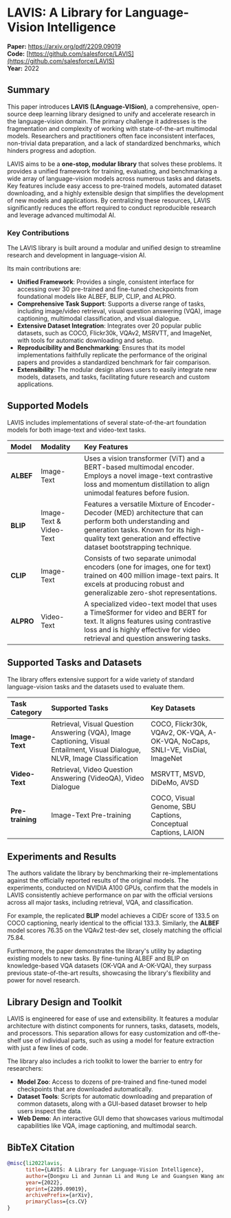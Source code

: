 # LAVIS: A Library for Language-Vision Intelligence

**Paper:** https://arxiv.org/pdf/2209.09019  
**Code:** [https://github.com/salesforce/LAVIS](https://github.com/salesforce/LAVIS)  
**Year:** 2022

## Summary

This paper introduces **LAVIS (LAnguage-VISion)**, a comprehensive, open-source deep learning library designed to unify and accelerate research in the language-vision domain. The primary challenge it addresses is the fragmentation and complexity of working with state-of-the-art multimodal models. Researchers and practitioners often face inconsistent interfaces, non-trivial data preparation, and a lack of standardized benchmarks, which hinders progress and adoption.

LAVIS aims to be a **one-stop, modular library** that solves these problems. It provides a unified framework for training, evaluating, and benchmarking a wide array of language-vision models across numerous tasks and datasets. Key features include easy access to pre-trained models, automated dataset downloading, and a highly extensible design that simplifies the development of new models and applications. By centralizing these resources, LAVIS significantly reduces the effort required to conduct reproducible research and leverage advanced multimodal AI.

### Key Contributions

The LAVIS library is built around a modular and unified design to streamline research and development in language-vision AI.

Its main contributions are:
*   **Unified Framework**: Provides a single, consistent interface for accessing over 30 pre-trained and fine-tuned checkpoints from foundational models like ALBEF, BLIP, CLIP, and ALPRO.
*   **Comprehensive Task Support**: Supports a diverse range of tasks, including image/video retrieval, visual question answering (VQA), image captioning, multimodal classification, and visual dialogue.
*   **Extensive Dataset Integration**: Integrates over 20 popular public datasets, such as COCO, Flickr30k, VQAv2, MSRVTT, and ImageNet, with tools for automatic downloading and setup.
*   **Reproducibility and Benchmarking**: Ensures that its model implementations faithfully replicate the performance of the original papers and provides a standardized benchmark for fair comparison.
*   **Extensibility**: The modular design allows users to easily integrate new models, datasets, and tasks, facilitating future research and custom applications.

## Supported Models

LAVIS includes implementations of several state-of-the-art foundation models for both image-text and video-text tasks.

| Model | Modality | Key Features |
| :--- | :--- | :--- |
| **ALBEF** | Image-Text | Uses a vision transformer (ViT) and a BERT-based multimodal encoder. Employs a novel image-text contrastive loss and momentum distillation to align unimodal features before fusion. |
| **BLIP** | Image-Text & Video-Text | Features a versatile Mixture of Encoder-Decoder (MED) architecture that can perform both understanding and generation tasks. Known for its high-quality text generation and effective dataset bootstrapping technique. |
| **CLIP** | Image-Text | Consists of two separate unimodal encoders (one for images, one for text) trained on 400 million image-text pairs. It excels at producing robust and generalizable zero-shot representations. |
| **ALPRO** | Video-Text | A specialized video-text model that uses a TimeSformer for video and BERT for text. It aligns features using contrastive loss and is highly effective for video retrieval and question answering tasks. |

## Supported Tasks and Datasets

The library offers extensive support for a wide variety of standard language-vision tasks and the datasets used to evaluate them.

| Task Category | Supported Tasks | Key Datasets |
| :--- | :--- | :--- |
| **Image-Text** | Retrieval, Visual Question Answering (VQA), Image Captioning, Visual Entailment, Visual Dialogue, NLVR, Image Classification | COCO, Flickr30k, VQAv2, OK-VQA, A-OK-VQA, NoCaps, SNLI-VE, VisDial, ImageNet |
| **Video-Text** | Retrieval, Video Question Answering (VideoQA), Video Dialogue | MSRVTT, MSVD, DiDeMo, AVSD |
| **Pre-training** | Image-Text Pre-training | COCO, Visual Genome, SBU Captions, Conceptual Captions, LAION |

## Experiments and Results

The authors validate the library by benchmarking their re-implementations against the officially reported results of the original models. The experiments, conducted on NVIDIA A100 GPUs, confirm that the models in LAVIS consistently achieve performance on par with the official versions across all major tasks, including retrieval, VQA, and classification.

For example, the replicated **BLIP** model achieves a CIDEr score of 133.5 on COCO captioning, nearly identical to the official 133.3. Similarly, the **ALBEF** model scores 76.35 on the VQAv2 test-dev set, closely matching the official 75.84.

Furthermore, the paper demonstrates the library's utility by adapting existing models to new tasks. By fine-tuning ALBEF and BLIP on knowledge-based VQA datasets (OK-VQA and A-OK-VQA), they surpass previous state-of-the-art results, showcasing the library's flexibility and power for novel research.

## Library Design and Toolkit

LAVIS is engineered for ease of use and extensibility. It features a modular architecture with distinct components for runners, tasks, datasets, models, and processors. This separation allows for easy customization and off-the-shelf use of individual parts, such as using a model for feature extraction with just a few lines of code.

The library also includes a rich toolkit to lower the barrier to entry for researchers:
*   **Model Zoo**: Access to dozens of pre-trained and fine-tuned model checkpoints that are downloaded automatically.
*   **Dataset Tools**: Scripts for automatic downloading and preparation of common datasets, along with a GUI-based dataset browser to help users inspect the data.
*   **Web Demo**: An interactive GUI demo that showcases various multimodal capabilities like VQA, image captioning, and multimodal search.

## BibTeX Citation

```bibtex
@misc{li2022lavis,
      title={LAVIS: A Library for Language-Vision Intelligence}, 
      author={Dongxu Li and Junnan Li and Hung Le and Guangsen Wang and Silvio Savarese and Steven C.H. Hoi},
      year={2022},
      eprint={2209.09019},
      archivePrefix={arXiv},
      primaryClass={cs.CV}
}
```
